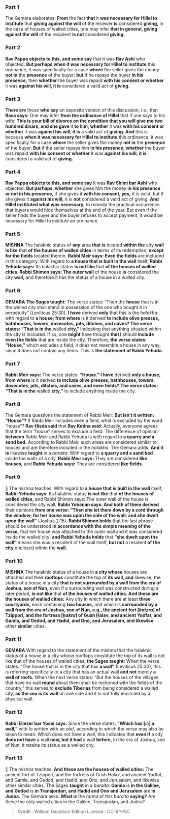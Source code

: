 
### Part 1
The Gemara elaborates: <b>From</b> the fact <b>that</b> it <b>was necessary for Hillel to institute</b> that <b>giving against the will</b> of the receiver <b>is</b> considered <b>giving,</b> in the case of houses of walled cities, one may infer <b>that in general, giving against the will</b> of the recipient <b>is not</b> considered <b>giving.</b>

### Part 2
<b>Rav Pappa objects to this, and some say</b> that it was <b>Rav Ashi</b> who objected: <b>But perhaps when it was necessary for Hillel to institute</b> this ordinance, it was specifically for a case <b>where</b> the seller gives the money <b>not in</b> the <b>presence</b> of the buyer; <b>but</b> if he repays the buyer <b>in his presence,</b> then <b>whether</b> the buyer was repaid <b>with his consent or whether</b> it was <b>against his will, it is</b> considered a valid act of <b>giving.</b>

### Part 3
<b>There are</b> those <b>who say</b> an opposite version of this discussion, i.e., that <b>Rava says:</b> One may infer <b>from the ordinance of Hillel</b> that if one says to his wife: <b>This is your bill of divorce on the condition that you will give me two hundred dinars, and she gave</b> it <b>to him, whether</b> it was <b>with his consent or whether</b> it was <b>against his will, it is</b> a valid act of <b>giving. And</b> this is because <b>when it was necessary for Hillel to institute</b> this ordinance, it was specifically for a case <b>where</b> the seller gives the money <b>not in</b> the <b>presence</b> of the buyer. <b>But</b> if the seller repays him <b>in his presence, whether</b> the buyer was repaid <b>with his consent or whether</b> it was <b>against his will, it is</b> considered a valid act of <b>giving.</b>

### Part 4
<b>Rav Pappa objects to this, and some say</b> it was <b>Rav Shimi bar Ashi</b> who objected: <b>But perhaps, whether</b> she gives him the money <b>in his presence or not in his presence,</b> if she gives it <b>with his consent, yes,</b> it is valid, but if she gives it <b>against his will,</b> it is <b>not</b> considered a valid act of giving. <b>And Hillel instituted what was necessary,</b> to remedy the practical occurrence that buyers would hide themselves at the end of the year. But even if the seller finds the buyer and the buyer refuses to accept payment, it would be necessary for Hillel to institute an ordinance.

### Part 5
<strong>MISHNA</strong> The halakhic status of <b>any</b> area <b>that is</b> located <b>within the</b> city <b>wall is like</b> that <b>of the houses of walled cities</b> in terms of its redemption, <b>except for the fields</b> located therein. <b>Rabbi Meir says: Even the fields</b> are included in this category. With regard to <b>a house that is built in the wall</b> itself, <b>Rabbi Yehuda says:</b> Its halakhic status <b>is not like</b> that <b>of the houses of walled cities. Rabbi Shimon says: The outer wall</b> of the house <b>is</b> considered the city <b>wall,</b> and therefore it has the status of a house in a walled city.

### Part 6
<strong>GEMARA</strong> <b>The Sages taught:</b> The verse states: “Then the <b>house</b> that is in the walled city shall stand in possession of the one who bought it in perpetuity” (Leviticus 25:30). <b>I have</b> derived <b>only</b> that this is the <i>halakha</i> with regard to <b>a house; from where</b> is it derived <b>to include olive presses, bathhouses, towers, dovecotes, pits, ditches, and caves? The verse states: “That is in the</b> walled <b>city,”</b> indicating that anything situated within the city is included. If so, one <b>might</b> have thought <b>that I</b> should <b>include even the fields</b> that are inside the city. Therefore, <b>the verse states: “House,”</b> which excludes a field; it does not resemble a house in any way, since it does not contain any items. This is <b>the statement of Rabbi Yehuda.</b>

### Part 7
<b>Rabbi Meir says:</b> The verse states: <b>“House.” I have</b> derived <b>only a house; from where</b> is it derived <b>to include olive presses, bathhouses, towers, dovecotes, pits, ditches, and caves, and even fields? The verse states: “That is in the</b> walled <b>city,”</b> to include anything inside the city.

### Part 8
The Gemara questions the statement of Rabbi Meir: <b>But isn’t it written: “House”?</b> If Rabbi Meir includes even a field, what is excluded by the word “house”? <b>Rav Ḥisda said</b> that <b>Rav Ketina said:</b> Actually, everyone agrees that the term “house” serves to exclude a field. The difference of opinion <b>between</b> Rabbi Meir and Rabbi Yehuda is with regard to <b>a quarry and a sand bed.</b> According to Rabbi Meir, such areas are considered similar to houses and are therefore included in the <i>halakha</i>. The Gemara adds: <b>And it is</b> likewise <b>taught</b> in a <i>baraita</i>: With regard to <b>a quarry and a sand bed</b> inside the walls of a city, <b>Rabbi Meir says:</b> They are considered <b>like houses,</b> and <b>Rabbi Yehuda says:</b> They are considered <b>like fields.</b>

### Part 9
§ The mishna teaches: With regard to <b>a house that is built in the wall</b> itself, <b>Rabbi Yehuda says:</b> Its halakhic status <b>is not like</b> that <b>of the houses of walled cities,</b> and Rabbi Shimon says: The outer wall of the house is considered the city wall. <b>Rabbi Yoḥanan says: And both of them derived</b> their opinions <b>from one verse: “Then she let them down by a cord through the window; for her house was upon the side of the wall; and she dwelt upon the wall”</b> (Joshua 2:15). <b>Rabbi Shimon holds</b> that the last phrase should be understood <b>in accordance with the simple meaning of the verse,</b> that her house was attached to the outer wall and it was considered inside the walled city; <b>and Rabbi Yehuda holds</b> that <b>“she dwelt upon the wall”</b> means she was a resident of the wall itself, <b>but not</b> a resident <b>of the city</b> enclosed within the <b>wall.</b>

### Part 10
<strong>MISHNA</strong> The halakhic status of a house in <b>a city whose</b> houses are attached and their <b>rooftops</b> constitute the top of <b>its wall, and</b> likewise, the status of a house in a city <b>that is not surrounded by a wall from the era of Joshua, son of Nun,</b> even if a surrounding wall was constructed during a later period, <b>is not like</b> that <b>of the houses of walled cities. And these are the houses of walled cities:</b> Any city in which there are at least <b>three courtyards,</b> each containing <b>two houses,</b> and which is <b>surrounded by a wall from the era of Joshua, son of Nun, e.g., the ancient fort [<i>katzra</i>] of Tzippori, and the fortress [<i>ḥakra</i>] of Gush Ḥalav, and ancient Yodfat, and Gamla, and Gedod, and Ḥadid, and Ono, and Jerusalem, and likewise</b> other <b>similar</b> cities.

### Part 11
<strong>GEMARA</strong> With regard to the statement of the mishna that the halakhic status of a house in a city whose rooftops constitute the top of its wall is not like that of the houses of walled cities, <b>the Sages taught:</b> When the verse states: “The house that is in the city that has <b>a wall”</b> (Leviticus 25:30), this is referring specifically to a city that has an actual wall <b>and not</b> merely <b>a wall of roofs.</b> When the next verse states: “But the houses of the villages that have no wall <b>round</b> about them shall be reckoned with the fields of the country,” this serves to <b>exclude Tiberias</b> from being considered a walled city, <b>as the sea is its wall</b> on one side and it is not fully encircled by a physical wall.

### Part 12
<b>Rabbi Eliezer bar Yosei says:</b> Since the verse states: <b>“Which has [</b><i>lo</i><b>] a wall,”</b> with <i>lo</i> written with an <i>alef</i>, according to which the verse may also be taken to mean: Which does not have a wall, this indicates that <b>even if</b> a city <b>does not have</b> a wall <b>now, but it had</b> a wall <b>before,</b> in the era of Joshua, son of Nun, it retains its status as a walled city.

### Part 13
§ The mishna teaches: <b>And these are the houses of walled cities:</b> The ancient fort of Tzippori, and the fortress of Gush Ḥalav, and ancient Yodfat, and Gamla, and Gedod, and Ḥadid, and Ono, and Jerusalem, and likewise other similar cities. The Sages <b>taught</b> in a <i>baraita</i>: <b>Gamla</b> is <b>in the Galilee, and Gedod</b> is <b>in Transjordan, and Ḥadid and Ono and Jerusalem</b> are <b>in Judea.</b> The Gemara asks: <b>What is</b> the <i>tanna</i> of this <i>baraita</i> <b>saying?</b> Are these the only walled cities in the Galilee, Transjordan, and Judea?

>Credit : William Davidson Edition
>License : CC-BY-NC